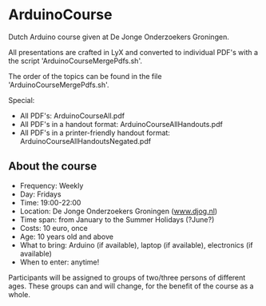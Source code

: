 ArduinoCourse
=============

Dutch Arduino course given at De Jonge Onderzoekers Groningen.

All presentations are crafted in LyX and converted to individual PDF's with a the script 'ArduinoCourseMergePdfs.sh'. 

The order of the topics can be found in the file 'ArduinoCourseMergePdfs.sh'.

Special:
 * All PDF's: ArduinoCourseAll.pdf
 * All PDF's in a handout format: ArduinoCourseAllHandouts.pdf
 * All PDF's in a printer-friendly handout format: ArduinoCourseAllHandoutsNegated.pdf

About the course
----------------

 * Frequency: Weekly
 * Day: Fridays
 * Time: 19:00-22:00 
 * Location: De Jonge Onderzoekers Groningen (www.djog.nl)
 * Time span: from January to the Summer Holidays (?June?)
 * Costs: 10 euro, once
 * Age: 10 years old and above
 * What to bring: Arduino (if available), laptop (if available), electronics (if available)
 * When to enter: anytime!

Participants will be assigned to groups of two/three persons of different ages. These groups can and will change, for the benefit of the course as a whole.



